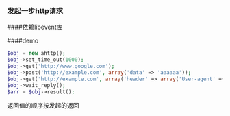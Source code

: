 ### 发起一步http请求

####依赖libevent库

####demo

```php
$obj = new ahttp();
$obj->set_time_out(1000);
$obj->get('http://www.google.com');
$obj->post('http://example.com', array('data' => 'aaaaaa'));
$obj->get('http://example.com', array('header' => array('User-agent' => 'ahttp')));
$obj->wait_reply();
$arr = $obj->result();
```

返回值的顺序按发起的返回
